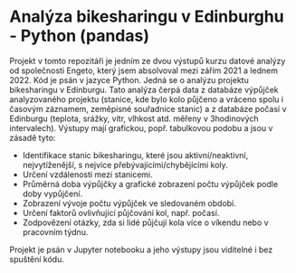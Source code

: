 # Analýza bikesharingu v Edinburghu - Python (pandas)

Projekt v tomto repozitáři je jedním ze dvou výstupů kurzu datové analýzy od společnosti Engeto, který jsem absolvoval mezi zářím 2021 a lednem 2022. Kód je psán v jazyce Python. Jedná se o analýzu projektu bikesharingu v Edinburgu. Tato analýza čerpá data z databáze výpůjček analyzovaného projektu (stanice, kde bylo kolo půjčeno a vráceno spolu i časovým záznamem, zeměpisné souřadnice stanic) a z databáze počasí v Edinburgu (teplota, srážky, vítr, vlhkost atd. měřeny v 3hodinových intervalech).  Výstupy mají grafickou, popř. tabulkovou podobu a jsou v zásadě tyto:

- Identifikace stanic bikesharingu, které jsou aktivní/neaktivní, nejvytíženější, s nejvíce přebývajícími/chybějícími koly.
- Určení vzdálenosti mezi stanicemi.
- Průměrná doba výpůjčky a grafické zobrazení počtu výpůjček podle doby vypůjčení.
- Zobrazení vývoje počtu výpůjček ve sledovaném období.
- Určení faktorů ovlivňující půjčování kol, např. počasí.
- Zodpovězení otázky, zda si lidé půjčují kola více o víkendu nebo v pracovním týdnu.

Projekt je psán v Jupyter notebooku a jeho výstupy jsou viditelné i bez spuštění kódu.
